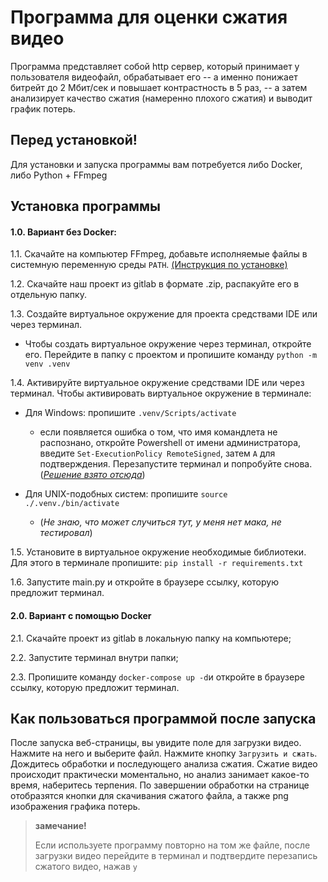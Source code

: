 # Программа для оценки сжатия видео
Программа представляет собой http сервер, который принимает у пользователя видеофайл, обрабатывает его -- а именно понижает битрейт до 2 Мбит/сек и повышает контрастность в 5 раз, -- а затем анализирует качество сжатия (намеренно плохого сжатия) и выводит график потерь.

## Перед установкой!
Для установки и запуска программы вам потребуется либо Docker, либо Python + FFmpeg

## Установка программы
#### 1.0. Вариант без Docker:
1.1. Скачайте на компьютер FFmpeg, добавьте исполняемые файлы в системную переменную среды `PATH`. [(Инструкция по установке)](https://github.com/kkroening/ffmpeg-python?tab=readme-ov-file#installing-ffmpeg)

1.2. Скачайте наш проект из gitlab в формате .zip, распакуйте его в отдельную папку.

1.3. Создайте виртуальное окружение для проекта средствами IDE или через терминал.
- Чтобы создать виртуальное окружение через терминал, откройте его. Перейдите в папку с проектом и пропишите команду `python -m venv .venv`

1.4. Активируйте виртуальное окружение средствами IDE или через терминал. Чтобы активировать виртуальное окружение в терминале:
- Для Windows: пропишите `.venv/Scripts/activate`
    - если появляется ошибка о том, что имя командлета не распознано, откройте Powershell от имени администратора, введите `Set-ExecutionPolicy RemoteSigned`, затем `A` для подтверждения. Перезапустите терминал и попробуйте снова. (_[Решение взято отсюда](https://gist.github.com/2ik/3ddbef3263dee8e76b63a391e2ffe5d0)_)

- Для UNIX-подобных систем: пропишите `source ./.venv./bin/activate`
    - (_Не знаю, что может случиться тут, у меня нет мака, не тестировал_)

1.5. Установите в виртуальное окружение необходимые библиотеки. Для этого в терминале пропишите: `pip install -r requirements.txt`

1.6. Запустите main.py и откройте в браузере ссылку, которую предложит терминал.


#### 2.0. Вариант с помощью Docker 
2.1. Скачайте проект из gitlab в локальную папку на компьютере;

2.2. Запустите терминал внутри папки;

2.3. Пропишите команду `docker-compose up -d`и откройте в браузере ссылку, которую предложит терминал.

## Как пользоваться программой после запуска
После запуска веб-страницы, вы увидите поле для загрузки видео. Нажмите на него и выберите файл. Нажмите кнопку `Загрузить и сжать`. Дождитесь обработки и последующего анализа сжатия. Сжатие видео происходит практически моментально, но анализ занимает какое-то время, наберитесь терпения. По завершении обработки на странице отобразятся кнопки для скачивания сжатого файла, а также png изображения графика потерь.

> **замечание!**
> 
> Если используете программу повторно на том же файле, после загрузки видео перейдите в терминал и подтвердите перезапись сжатого видео, нажав `y` 


